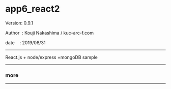 ﻿# app6_react2

 Version: 0.9.1

 Author  : Kouji Nakashima / kuc-arc-f.com

 date    : 2019/08/31

***

React.js + node/express +mongoDB sample


***
### more


***

